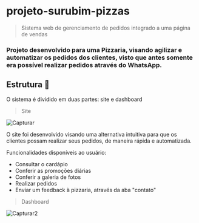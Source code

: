 <h1>projeto-surubim-pizzas</h1>

> Sistema web de gerenciamento de pedidos integrado a uma página de vendas

### Projeto desenvolvido para uma Pizzaria, visando agilizar e automatizar os pedidos dos clientes, visto que antes somente era possível realizar pedidos através do WhatsApp.

## Estrutura 📝

O sistema é dividido em duas partes: site e dashboard

> Site

![Capturar](https://github.com/user-attachments/assets/32dcea42-a5ca-4454-8550-9ff08968360e)

O site foi desenvolvido visando uma alternativa intuitiva para que os clientes possam realizar seus pedidos, de maneira rápida e automatizada.

Funcionalidades disponíveis ao usuário:

- Consultar o cardápio
- Conferir as promoções diárias
- Conferir a galeria de fotos
- Realizar pedidos
- Enviar um feedback à pizzaria, através da aba "contato"

> Dashboard

![Capturar2](https://github.com/user-attachments/assets/de25bd9c-0f67-43eb-8d5e-56e48e8ffc5f)
